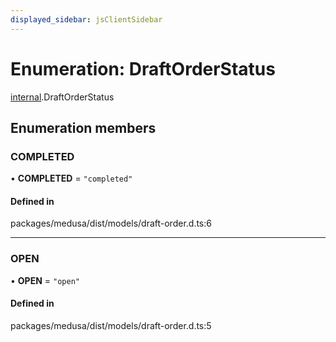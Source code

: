 ```yaml
---
displayed_sidebar: jsClientSidebar
---
```


# Enumeration: DraftOrderStatus

[internal](../modules/internal.md).DraftOrderStatus

## Enumeration members

### COMPLETED

• **COMPLETED** = `"completed"`

#### Defined in

packages/medusa/dist/models/draft-order.d.ts:6

___

### OPEN

• **OPEN** = `"open"`

#### Defined in

packages/medusa/dist/models/draft-order.d.ts:5
